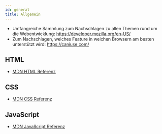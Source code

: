 ```yaml
---
id: general
title: Allgemein
---
```


- Umfangreiche Sammlung zum Nachschlagen zu allen Themen rund um die Webentwicklung: https://developer.mozilla.org/en-US/
- Zum Nachschlagen, welches Feature in welchen Browsern am besten unterstützt wird: https://caniuse.com/

## HTML

- [MDN HTML Referenz](https://developer.mozilla.org/en-US/docs/Web/HTML/Element)

## CSS

- [MDN CSS Referenz](https://developer.mozilla.org/en-US/docs/Web/CSS/Reference)

<!--
- [Sass](https://sass-lang.com/) - Erweitert CSS um viele spannende Features und spart viel Schreibarbeit
- [Tailwind](https://tailwindcss.com/) - Liefert viele fertige CSS Klassen, die direkt im HTML benutzt werden können
- [Animate.css](https://animate.style/) - Schöne Animationen nur mit CSS
- Getting Started with CSS Grid: https://css-tricks.com/getting-started-css-grid/
- [Interactive CSS Grid Generator](https://grid.layoutit.com/)
- Perfekt zum Lernen von Flexbox: https://flexboxfroggy.com/
- A Complete Guide to Flexbox: https://css-tricks.com/snippets/css/a-guide-to-flexbox/
- Zur Specificity von Selektoren: https://developer.mozilla.org/en-US/docs/Web/CSS/Specificity
- [PostCSS](https://postcss.org/) für die automatische Transformation von CSS
-->

## JavaScript

- [MDN JavaScript Referenz](https://developer.mozilla.org/en-US/docs/Web/JavaScript)

<!--
- [JavaScript.info](https://javascript.info/)
-->
